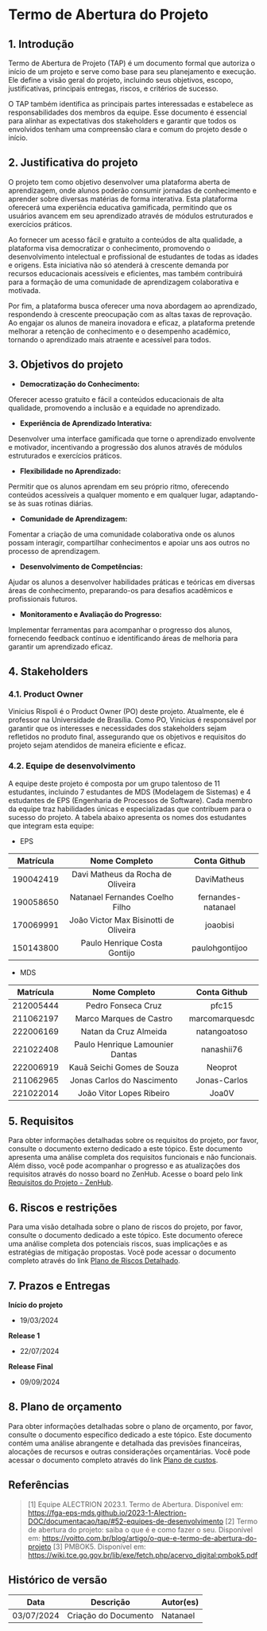 # Termo de Abertura do Projeto

## 1. Introdução

Termo de Abertura de Projeto (TAP) é um documento formal que autoriza o início de um projeto e serve como base para seu planejamento e execução. Ele define a visão geral do projeto, incluindo seus objetivos, escopo, justificativas, principais entregas, riscos, e critérios de sucesso.

O TAP também identifica as principais partes interessadas e estabelece as responsabilidades dos membros da equipe. Esse documento é essencial para alinhar as expectativas dos stakeholders e garantir que todos os envolvidos tenham uma compreensão clara e comum do projeto desde o início.

## 2. Justificativa do projeto

O projeto tem como objetivo desenvolver uma plataforma aberta de aprendizagem, onde alunos poderão consumir jornadas de conhecimento e aprender sobre diversas matérias de forma interativa. Esta plataforma oferecerá uma experiência educativa gamificada, permitindo que os usuários avancem em seu aprendizado através de módulos estruturados e exercícios práticos.

Ao fornecer um acesso fácil e gratuito a conteúdos de alta qualidade, a plataforma visa democratizar o conhecimento, promovendo o desenvolvimento intelectual e profissional de estudantes de todas as idades e origens. Esta iniciativa não só atenderá à crescente demanda por recursos educacionais acessíveis e eficientes, mas também contribuirá para a formação de uma comunidade de aprendizagem colaborativa e motivada.

Por fim, a plataforma busca oferecer uma nova abordagem ao aprendizado, respondendo à crescente preocupação com as altas taxas de reprovação. Ao engajar os alunos de maneira inovadora e eficaz, a plataforma pretende melhorar a retenção de conhecimento e o desempenho acadêmico, tornando o aprendizado mais atraente e acessível para todos.

## 3. Objetivos do projeto

- **Democratização do Conhecimento:**

Oferecer acesso gratuito e fácil a conteúdos educacionais de alta qualidade, promovendo a inclusão e a equidade no aprendizado.

- **Experiência de Aprendizado Interativa:**

Desenvolver uma interface gamificada que torne o aprendizado envolvente e motivador, incentivando a progressão dos alunos através de módulos estruturados e exercícios práticos.

- **Flexibilidade no Aprendizado:**

Permitir que os alunos aprendam em seu próprio ritmo, oferecendo conteúdos acessíveis a qualquer momento e em qualquer lugar, adaptando-se às suas rotinas diárias.

- **Comunidade de Aprendizagem:**

Fomentar a criação de uma comunidade colaborativa onde os alunos possam interagir, compartilhar conhecimentos e apoiar uns aos outros no processo de aprendizagem.

- **Desenvolvimento de Competências:**

Ajudar os alunos a desenvolver habilidades práticas e teóricas em diversas áreas de conhecimento, preparando-os para desafios acadêmicos e profissionais futuros.

- **Monitoramento e Avaliação do Progresso:**

Implementar ferramentas para acompanhar o progresso dos alunos, fornecendo feedback contínuo e identificando áreas de melhoria para garantir um aprendizado eficaz.

## 4. Stakeholders

### 4.1. Product Owner

Vinicius Rispoli é o Product Owner (PO) deste projeto. Atualmente, ele é professor na Universidade de Brasília. Como PO, Vinicius é responsável por garantir que os interesses e necessidades dos stakeholders sejam refletidos no produto final, assegurando que os objetivos e requisitos do projeto sejam atendidos de maneira eficiente e eficaz.

### 4.2. Equipe de desenvolvimento

A equipe deste projeto é composta por um grupo talentoso de 11 estudantes, incluindo 7 estudantes de MDS (Modelagem de Sistemas) e 4 estudantes de EPS (Engenharia de Processos de Software). Cada membro da equipe traz habilidades únicas e especializadas que contribuem para o sucesso do projeto. A tabela abaixo apresenta os nomes dos estudantes que integram esta equipe:

- EPS

| Matrícula | Nome Completo | Conta Github |
|:---:|:---:|:---:|
| 190042419 | Davi Matheus da Rocha de Oliveira | DaviMatheus |
| 190058650 | Natanael Fernandes Coelho Filho | fernandes-natanael |
| 170069991 | João Victor Max Bisinotti de Oliveira | joaobisi |
| 150143800 | Paulo Henrique Costa Gontijo | paulohgontijoo |

- MDS

| Matrícula | Nome Completo | Conta Github |
|:---:|:---:|:---:|
| 212005444 | Pedro Fonseca Cruz | pfc15 |
| 211062197 | Marco Marques de Castro | marcomarquesdc |
| 222006169 | Natan da Cruz Almeida | natangoatoso |
| 221022408 | Paulo Henrique Lamounier Dantas | nanashii76 |
| 222006919 | Kauã Seichi Gomes de Souza | Neoprot |
| 211062965 | Jonas Carlos do Nascimento | Jonas-Carlos |
| 221022014 | João Vitor Lopes Ribeiro | Joa0V |

## 5. Requisitos

Para obter informações detalhadas sobre os requisitos do projeto, por favor, consulte o documento externo dedicado a este tópico. Este documento apresenta uma análise completa dos requisitos funcionais e não funcionais. Além disso, você pode acompanhar o progresso e as atualizações dos requisitos através do nosso board no ZenHub. Acesse o board pelo link [Requisitos do Projeto - ZenHub](https://github.com/fga-eps-mds/2024.1-CALCULUS-DOC#workspaces/calculus-workspace-6605b9932fae8206bbd7ac59/board).

## 6. Riscos e restrições

Para uma visão detalhada sobre o plano de riscos do projeto, por favor, consulte o documento dedicado a este tópico. Este documento oferece uma análise completa dos potenciais riscos, suas implicações e as estratégias de mitigação propostas. Você pode acessar o documento completo através do link [Plano de Riscos Detalhado](./../planos/planos_custos.md).

## 7. Prazos e Entregas

**Início do projeto**

- 19/03/2024

**Release 1**

- 22/07/2024

**Release Final**

- 09/09/2024

## 8. Plano de orçamento

Para obter informações detalhadas sobre o plano de orçamento, por favor, consulte o documento específico dedicado a este tópico. Este documento contém uma análise abrangente e detalhada das previsões financeiras, alocações de recursos e outras considerações orçamentárias. Você pode acessar o documento completo através do link [Plano de custos](./../planos/planos_custos.md).

## Referências

> [1] Equipe ALECTRION 2023.1. Termo de Abertura. Disponível em: https://fga-eps-mds.github.io/2023-1-Alectrion-DOC/documentacao/tap/#52-equipes-de-desenvolvimento
> [2] Termo de abertura do projeto: saiba o que é e como fazer o seu. Disponível em: https://voitto.com.br/blog/artigo/o-que-e-termo-de-abertura-do-projeto
> [3] PMBOK5. Disponível em: https://wiki.tce.go.gov.br/lib/exe/fetch.php/acervo_digital:pmbok5.pdf

##  Histórico de versão

|**Data**|**Descrição**|**Autor(es)**|
|--------|-------------|--------------|
|03/07/2024| Criação do Documento | Natanael |
